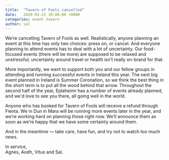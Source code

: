 ```yaml
---
title:  "Tavern of Fools cancelled"
date:   2020-03-21 10:00:00 +0000
categories: event tavern
author: sal
---
```

We’re cancelling Tavern of Fools as well. Realistically, anyone planning an event at this time has only two choices: press on, or cancel. And everyone planning to attend events has to deal with a lot of uncertainty. Our food-focused events (there will be more) are supposed to be relaxed and unstressful; uncertainty around travel or health isn’t really on-brand for that.

More importantly, we want to support both you and our fellow groups in attending and running successful events in Ireland this year. The next big event planned in Ireland is Summer Coronation, so we think the best thing in the short term is to put all the wood behind that arrow. Throughout the second half of the year, Eplaheimr has a number of events already planned, and we'd love to see you there, all going well in the world.

Anyone who has booked for Tavern of Fools will receive a refund through Fienta. We in Dun in Mara will be running more events later in the year, and we’re working hard on planning those right now. We’ll announce them as soon as we’re happy that we have some certainty around them.

And in the meantime — take care, have fun, and try not to watch too much news.

In service,  
Agnes, Aodh, Vitus and Sal.